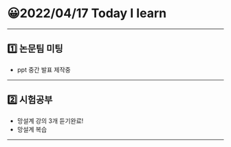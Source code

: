 # 😀2022/04/17 Today I learn
-------------------------
## 1️⃣ 논문팀 미팅
  * ppt 중간 발표 제작중
------------------------
## 2️⃣ 시험공부
  * 망설계 강의 3개 듣기완료!
  * 망설계 복습
----------------------------
